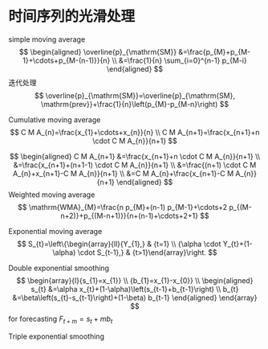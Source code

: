 # 时间序列的光滑处理

simple moving average
$$
\begin{aligned} \overline{p}_{\mathrm{SM}} &=\frac{p_{M}+p_{M-1}+\cdots+p_{M-(n-1)}}{n} \\ &=\frac{1}{n} \sum_{i=0}^{n-1} p_{M-i} \end{aligned}
$$
迭代处理
$$
\overline{p}_{\mathrm{SM}}=\overline{p}_{\mathrm{SM}, \mathrm{prev}}+\frac{1}{n}\left(p_{M}-p_{M-n}\right)
$$


Cumulative moving average
$$
C M A_{n}=\frac{x_{1}+\cdots+x_{n}}{n} \\
C M A_{n+1}=\frac{x_{n+1}+n \cdot C M A_{n}}{n+1}
$$

$$
\begin{aligned} C M A_{n+1} &=\frac{x_{n+1}+n \cdot C M A_{n}}{n+1} \\ &=\frac{x_{n+1}+(n+1-1) \cdot C M A_{n}}{n+1} \\ &=\frac{(n+1) \cdot C M A_{n}+x_{n+1}-C M A_{n}}{n+1} \\ &=C M A_{n}+\frac{x_{n+1}-C M A_{n}}{n+1} \end{aligned}
$$
Weighted moving average
$$
\mathrm{WMA}_{M}=\frac{n p_{M}+(n-1) p_{M-1}+\cdots+2 p_{(M-n+2)}+p_{(M-n+1)}}{n+(n-1)+\cdots+2+1}
$$


Exponential moving average
$$
S_{t}=\left\{\begin{array}{ll}{Y_{1},} & {t=1} \\ {\alpha \cdot Y_{t}+(1-\alpha) \cdot S_{t-1},} & {t>1}\end{array}\right.
$$


Double exponential smoothing
$$
\begin{array}{l}{s_{1}=x_{1}} \\ {b_{1}=x_{1}-x_{0}} \\
\begin{aligned} s_{t} &=\alpha x_{t}+(1-\alpha)\left(s_{t-1}+b_{t-1}\right) \\ b_{t} &=\beta\left(s_{t}-s_{t-1}\right)+(1-\beta) b_{t-1} \end{aligned} \end{array}
$$
for forecasting $F_{t+m}=s_{t}+m b_{t}$



Triple exponential smoothing